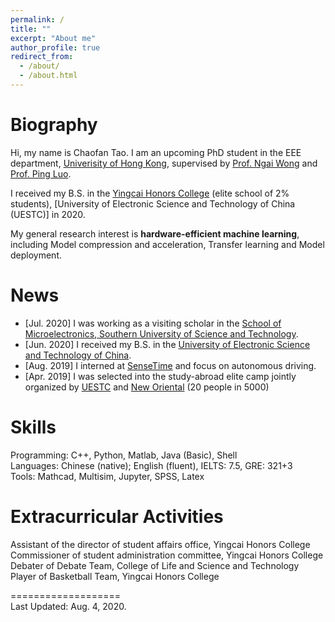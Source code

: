 ```yaml
---
permalink: /
title: ""
excerpt: "About me"
author_profile: true
redirect_from: 
  - /about/
  - /about.html
---
```



# Biography
Hi, my name is Chaofan Tao. I am an upcoming PhD student in the EEE department, [Univerisity of Hong Kong](https://www.hku.hk/), supervised by [Prof. Ngai Wong](https://www.eee.hku.hk/~nwong/) and [Prof. Ping Luo](http://luoping.me/).

I received my B.S. in the [Yingcai Honors College](http://www.yingcai.uestc.edu.cn/) (elite school of  2% students), [University of Electronic Science and Technology of China (UESTC)] in 2020.

My general research interest is __hardware-efficient machine learning__, including Model compression and acceleration, Transfer learning and Model deployment.

 
# News
* [Jul. 2020] I was working as a visiting scholar in the [School of Microelectronics, Southern University of Science and Technology](https://sme.sustech.edu.cn/).
* [Jun. 2020] I received my B.S. in the [University of Electronic Science and Technology of China]((https://www.uestc.edu.cn/)).
* [Aug. 2019] I interned at [SenseTime](https://www.sensetime.com/en/) and focus on autonomous driving.
* [Apr. 2019] I was selected into the study-abroad elite camp jointly organized by [UESTC](https://www.uestc.edu.cn/) and [New Oriental](http://www.neworiental.org/english/) (20 people in 5000)

 
 

# Skills
Programming: C++, Python, Matlab, Java (Basic), Shell  
Languages: Chinese (native); English (fluent), IELTS: 7.5, GRE: 321+3  
Tools: Mathcad, Multisim, Jupyter, SPSS, Latex  

# Extracurricular Activities
Assistant of the director of student affairs office, Yingcai Honors College  
Commissioner of student administration committee, Yingcai Honors College  
Debater of Debate Team, College of Life and Science and Technology  
Player of Basketball Team, Yingcai Honors College  


===================  
Last Updated: Aug. 4, 2020.
